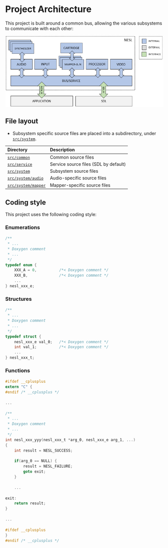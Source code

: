 # Project Architecture

This project is built around a common bus, allowing the various subsystems to communicate with each other:

![Architecture](https://github.com/majestic53/nesl/blob/master/docs/arch.png "Architecture")

## File layout

* Subsystem specific source files are placed into a subdirectory, under [`src/system`](https://github.com/majestic53/nesl/tree/master/src/system).

|Directory                                                                              |Description                          |
|:--------------------------------------------------------------------------------------|:------------------------------------|
|[`src/common`](https://github.com/majestic53/nesl/tree/master/src/common)              |Common source files                  |
|[`src/service`](https://github.com/majestic53/nesl/tree/master/src/service)            |Service source files (SDL by default)|
|[`src/system`](https://github.com/majestic53/nesl/tree/master/src/system)              |Subsystem source files               |
|[`src/system/audio`](https://github.com/majestic53/nesl/tree/master/src/system/audio)  |Audio-specific source files          |
|[`src/system/mapper`](https://github.com/majestic53/nesl/tree/master/src/system/mapper)|Mapper-specific source files         |

## Coding style

This project uses the following coding style:

### Enumerations

```c
/**
 * ...
 * Doxygen comment
 * ...
 */
typedef enum {
    XXX_A = 0,          /*< Doxygen comment */
    XXX_B,              /*< Doxygen comment */
    ...
} nesl_xxx_e;
```

### Structures

```c
/**
 * ...
 * Doxygen comment
 * ...
 */
typedef struct {
    nesl_xxx_e val_0;   /*< Doxygen comment */
    int val_1;          /*< Doxygen comment */
    ...
} nesl_xxx_t;
```

### Functions

```c
#ifdef __cplusplus
extern "C" {
#endif /* __cplusplus */

...

/**
 * ...
 * Doxygen comment
 * ...
 */
int nesl_xxx_yyy(nesl_xxx_t *arg_0, nesl_xxx_e arg_1, ...)
{
    int result = NESL_SUCCESS;

    if(arg_0 == NULL) {
        result = NESL_FAILURE;
        goto exit;
    }

    ...

exit:
    return result;
}

...

#ifdef __cplusplus
}
#endif /* __cplusplus */
```
